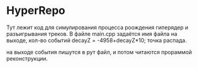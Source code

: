 # HyperRepo
Тут лежит код для симулирования процесса роождения гиперядер и разъигрывания треков.
В файле main.cpp задаётся имя файла на выходе, кол-во событий   decayZ = -4958+decayZ*10; точка распада.

на выходе события пишутся в рут файл, и потом читаются прораммой реконструкции.

